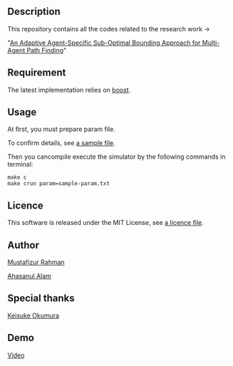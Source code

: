 ## Description
This repository contains all the codes related to the research work ->

"[An Adaptive Agent-Specific Sub-Optimal Bounding Approach for Multi-Agent Path Finding](https://ieeexplore.ieee.org/document/9712279)"

## Requirement

The latest implementation relies on [boost](https://www.boost.org/).

## Usage
At first, you must prepare param file.

To confirm details, see [a sample file](sample-param.txt).

Then you cancompile execute the simulator by the following commands in terminal:

```
make c
make crun param=sample-param.txt
```

## Licence
This software is released under the MIT License, see [a licence file](LICENCE.txt).

## Author
[Mustafizur Rahman](https://github.com/MustafizSaadi)

[Ahasanul Alam](https://github.com/tishat-ahasan)

## Special thanks
[Keisuke Okumura](https://github.com/Kei18)

## Demo
[Video](shorturl.at/bqGM1)
